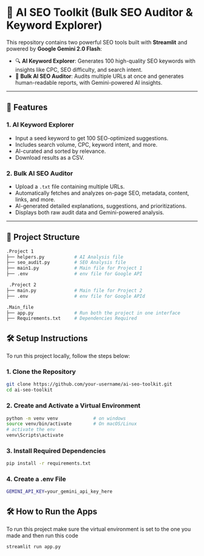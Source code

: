 # 🧠 AI SEO Toolkit (Bulk SEO Auditor & Keyword Explorer)

This repository contains two powerful SEO tools built with **Streamlit** and powered by **Google Gemini 2.0 Flash**:

- 🔍 **AI Keyword Explorer**: Generates 100 high-quality SEO keywords with insights like CPC, SEO difficulty, and search intent.
- 🧪 **Bulk AI SEO Auditor**: Audits multiple URLs at once and generates human-readable reports, with Gemini-powered AI insights.

---

## 🚀 Features

### 1. AI Keyword Explorer
- Input a seed keyword to get 100 SEO-optimized suggestions.
- Includes search volume, CPC, keyword intent, and more.
- AI-curated and sorted by relevance.
- Download results as a CSV.

### 2. Bulk AI SEO Auditor
- Upload a `.txt` file containing multiple URLs.
- Automatically fetches and analyzes on-page SEO, metadata, content, links, and more.
- AI-generated detailed explanations, suggestions, and prioritizations.
- Displays both raw audit data and Gemini-powered analysis.

---

## 📁 Project Structure

```bash
.Project 1
├── helpers.py           # AI Analysis file
├── seo_audit.py         # SEO Analysis file
├── main1.py             # Main file for Project 1 
├── .env                 # env file for Google API

 .Project 2
├── main.py              # Main file for Project 2
├── .env                 # env file for Google APId

.Main_file
├── app.py               # Run both the project in one interface
├── Requirements.txt     # Dependencies Required
```
## 🛠️ Setup Instructions

To run this project locally, follow the steps below:

### 1. Clone the Repository

```bash
git clone https://github.com/your-username/ai-seo-toolkit.git
cd ai-seo-toolkit
```
### 2. Create and Activate a Virtual Environment
```bash
python -m venv venv             # on windows
source venv/bin/activate        # On macOS/Linux
# activate the env
venv\Scripts\activate       
```

### 3. Install Required Dependencies    
```bash
pip install -r requirements.txt     
```
### 4. Create a .env File 
```bash
GEMINI_API_KEY=your_gemini_api_key_here    
```

## 🛠️ How to Run the Apps

To run this project make sure the virtual environment is set to the one you made and then run this code
```bash
streamlit run app.py
```
